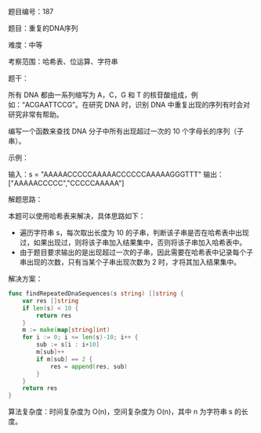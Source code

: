 题目编号：187

题目：重复的DNA序列

难度：中等

考察范围：哈希表、位运算、字符串

题干：

所有 DNA 都由一系列缩写为 A，C，G 和 T 的核苷酸组成，例如：“ACGAATTCCG”。在研究 DNA 时，识别 DNA 中重复出现的序列有时会对研究非常有帮助。

编写一个函数来查找 DNA 分子中所有出现超过一次的 10 个字母长的序列（子串）。

示例：

输入：s = "AAAAACCCCCAAAAACCCCCCAAAAAGGGTTT"
输出：["AAAAACCCCC","CCCCCAAAAA"]

解题思路：

本题可以使用哈希表来解决，具体思路如下：

- 遍历字符串 s，每次取出长度为 10 的子串，判断该子串是否在哈希表中出现过，如果出现过，则将该子串加入结果集中，否则将该子串加入哈希表中。
- 由于题目要求输出的是出现超过一次的子串，因此需要在哈希表中记录每个子串出现的次数，只有当某个子串出现次数为 2 时，才将其加入结果集中。

解决方案：

```go
func findRepeatedDnaSequences(s string) []string {
    var res []string
    if len(s) < 10 {
        return res
    }
    m := make(map[string]int)
    for i := 0; i <= len(s)-10; i++ {
        sub := s[i : i+10]
        m[sub]++
        if m[sub] == 2 {
            res = append(res, sub)
        }
    }
    return res
}
```

算法复杂度：时间复杂度为 O(n)，空间复杂度为 O(n)，其中 n 为字符串 s 的长度。